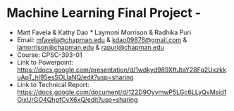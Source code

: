 # Machine Learning Final Project - 

* Matt Favela & Kathy Dao * Laymoni Morrison & Radhika Puri
* Email: mfavela@chapman.edu & kdao09876@gmail.com & lamorrison@chapman.edu & rapuri@chapman.edu 
* Course: CPSC-393-01
* Link to Powerpoint: https://docs.google.com/presentation/d/1wdkyd989XftJtaY28Fq2UxzkkuApT_hl95esSOLIaNQ/edit?usp=sharing
* Link to Technical Report: https://docs.google.com/document/d/122D9OyvmwP5LGc6LLyQvMsid1OixUrGO4QhpfCvX6xQ/edit?usp=sharing
